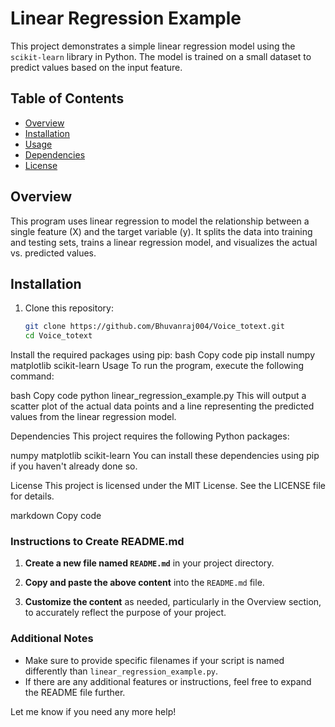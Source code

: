 # Linear Regression Example

This project demonstrates a simple linear regression model using the `scikit-learn` library in Python. The model is trained on a small dataset to predict values based on the input feature.

## Table of Contents

- [Overview](#overview)
- [Installation](#installation)
- [Usage](#usage)
- [Dependencies](#dependencies)
- [License](#license)

## Overview

This program uses linear regression to model the relationship between a single feature (X) and the target variable (y). It splits the data into training and testing sets, trains a linear regression model, and visualizes the actual vs. predicted values.

## Installation

1. Clone this repository:
   ```bash
   git clone https://github.com/Bhuvanraj004/Voice_totext.git
   cd Voice_totext
Install the required packages using pip:
bash
Copy code
pip install numpy matplotlib scikit-learn
Usage
To run the program, execute the following command:

bash
Copy code
python linear_regression_example.py
This will output a scatter plot of the actual data points and a line representing the predicted values from the linear regression model.

Dependencies
This project requires the following Python packages:

numpy
matplotlib
scikit-learn
You can install these dependencies using pip if you haven't already done so.

License
This project is licensed under the MIT License. See the LICENSE file for details.

markdown
Copy code

### Instructions to Create README.md

1. **Create a new file named `README.md`** in your project directory.

2. **Copy and paste the above content** into the `README.md` file.

3. **Customize the content** as needed, particularly in the Overview section, to accurately reflect the purpose of your project.

### Additional Notes

- Make sure to provide specific filenames if your script is named differently than `linear_regression_example.py`.
- If there are any additional features or instructions, feel free to expand the README file further.

Let me know if you need any more help!





